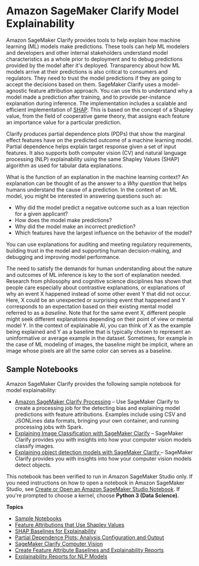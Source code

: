 # Amazon SageMaker Clarify Model Explainability<a name="clarify-model-explainability"></a>

Amazon SageMaker Clarify provides tools to help explain how machine learning \(ML\) models make predictions\. These tools can help ML modelers and developers and other internal stakeholders understand model characteristics as a whole prior to deployment and to debug predictions provided by the model after it's deployed\. Transparency about how ML models arrive at their predictions is also critical to consumers and regulators\. They need to trust the model predictions if they are going to accept the decisions based on them\. SageMaker Clarify uses a model\-agnostic feature attribution approach\. You can use this to understand why a model made a prediction after training, and to provide per\-instance explanation during inference\. The implementation includes a scalable and efficient implementation of [SHAP](https://papers.nips.cc/paper/2017/file/8a20a8621978632d76c43dfd28b67767-Paper.pdf)\. This is based on the concept of a Shapley value, from the field of cooperative game theory, that assigns each feature an importance value for a particular prediction\.

Clarify produces partial dependence plots \(PDPs\) that show the marginal effect features have on the predicted outcome of a machine learning model\. Partial dependence helps explain target response given a set of input features\. It also supports both computer vision \(CV\) and natural language processing \(NLP\) explainability using the same Shapley Values \(SHAP\) algorithm as used for tabular data explanations\.

What is the function of an explanation in the machine learning context? An explanation can be thought of as the answer to a *Why question* that helps humans understand the cause of a prediction\. In the context of an ML model, you might be interested in answering questions such as: 
+ Why did the model predict a negative outcome such as a loan rejection for a given applicant? 
+ How does the model make predictions?
+ Why did the model make an incorrect prediction?
+ Which features have the largest influence on the behavior of the model?

You can use explanations for auditing and meeting regulatory requirements, building trust in the model and supporting human decision\-making, and debugging and improving model performance\.

The need to satisfy the demands for human understanding about the nature and outcomes of ML inference is key to the sort of explanation needed\. Research from philosophy and cognitive science disciplines has shown that people care especially about contrastive explanations, or explanations of why an event X happened instead of some other event Y that did not occur\. Here, X could be an unexpected or surprising event that happened and Y corresponds to an expectation based on their existing mental model referred to as a *baseline*\. Note that for the same event X, different people might seek different explanations depending on their point of view or mental model Y\. In the context of explainable AI, you can think of X as the example being explained and Y as a baseline that is typically chosen to represent an uninformative or average example in the dataset\. Sometimes, for example in the case of ML modeling of images, the baseline might be implicit, where an image whose pixels are all the same color can serves as a baseline\.

## Sample Notebooks<a name="clarify-model-explainability-sample-notebooks"></a>

Amazon SageMaker Clarify provides the following sample notebook for model explainability:
+ [Amazon SageMaker Clarify Processing](https://sagemaker-examples.readthedocs.io/en/latest/sagemaker-clarify/index.html#sagemaker-clarify-processing) – Use SageMaker Clarify to create a processing job for the detecting bias and explaining model predictions with feature attributions\. Examples include using CSV and JSONLines data formats, bringing your own container, and running processing jobs with Spark\.
+ [Explaining Image Classification with SageMaker Clarify](https://github.com/aws/amazon-sagemaker-examples/blob/master/sagemaker-clarify/computer_vision/image_classification/explainability_image_classification.ipynb) – SageMaker Clarify provides you with insights into how your computer vision models classify images\.
+ [Explaining object detection models with SageMaker Clarify ](https://github.com/aws/amazon-sagemaker-examples/blob/main/sagemaker-clarify/computer_vision/object_detection/object_detection_clarify.ipynb) – SageMaker Clarify provides you with insights into how your computer vision models detect objects\.

This notebook has been verified to run in Amazon SageMaker Studio only\. If you need instructions on how to open a notebook in Amazon SageMaker Studio, see [Create or Open an Amazon SageMaker Studio Notebook](notebooks-create-open.md)\. If you're prompted to choose a kernel, choose **Python 3 \(Data Science\)**\.

**Topics**
+ [Sample Notebooks](#clarify-model-explainability-sample-notebooks)
+ [Feature Attributions that Use Shapley Values](clarify-shapley-values.md)
+ [SHAP Baselines for Explainability](clarify-feature-attribute-shap-baselines.md)
+ [Partial Dependence Plots: Analysis Configuration and Output](clarify-partial-dependence-plots.md)
+ [SageMaker Clarify Computer Vision](clarify-model-explainability-computer-vision.md)
+ [Create Feature Attribute Baselines and Explainability Reports](clarify-feature-attribute-baselines-reports.md)
+ [Explainability Reports for NLP Models](clarify-model-explainability-nlp.md)